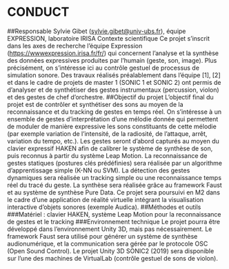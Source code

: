 # CONDUCT
##Responsable
Sylvie Gibet (sylvie.gibet@univ-ubs.fr), équipe EXPRESSION, laboratoire IRISA
Contexte scientifique
Ce projet s’inscrit dans les axes de recherche l’équipe Expression (https://wwwexpression.irisa.fr/fr/) qui concernent l’analyse et la synthèse des données expressives
produites par l’humain (geste, son, image).
Plus précisément, on s’intéresse ici au contrôle gestuel de processus de simulation
sonore. Des travaux réalisés préalablement dans l’équipe [1], [2] et dans le cadre de
projets de master 1 (SONIC 1 et SONIC 2) ont permis de d’analyser et de synthétiser des
gestes instrumentaux (percussion, violon) et des gestes de chef d’orchestre.
##Objectif du projet
L’objectif final du projet est de contrôler et synthétiser des sons au moyen de la
reconnaissance et du tracking de gestes en temps réel. On s’intéresse à un ensemble de
gestes d’interprétation d’une mélodie donnée qui permettent de moduler de manière
expressive les sons constituants de cette mélodie (par exemple variation de l’intensité, de
la radiosité, de l’attaque, arrêt, variation du tempo, etc.).
Les gestes seront d’abord capturés au moyen du clavier expressif HAKEN afin de calibrer
le système de synthèse de son, puis reconnus à partir du système Leap Motion. La
reconnaissance de gestes statiques (postures clés prédéfinies) sera réalisée par un
algorithme d’apprentissage simple (K-NN ou SVM). La détection des gestes dynamiques
sera réalisée un tracking simple ou une reconnaissance temps réel du tracé du geste. 
La synthèse sera réalisée grâce au framework Faust et au système de synthèse Pure
Data.
Ce projet sera poursuivi en M2 dans le cadre d’une application de réalité virtuelle intégrant
la visualisation interactive d’objets sonores (exemple Audica).
##Méthodes et outils
###Matériel : clavier HAKEN, système Leap Motion pour la reconnaissance de gestes
et le tracking
###Environnement technique
Le projet pourra être développé dans l’environnement Unity 3D, mais pas nécessairement.
Le framework Faust sera utilisé pour générer un système de synthèse audionumérique, et
la communication sera gérée par le protocole OSC (Open Sound Control).
Le projet Unity 3D SONIC2 (2019) sera disponible sur l’une des machines de VirtualLab
(contrôle gestuel de sons de violon).
